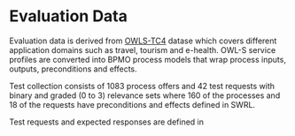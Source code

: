 # Evaluation Data

Evaluation data is derived from [OWLS-TC4](http://projects.semwebcentral.org/projects/owls-tc) datase which covers different
application domains such as travel, tourism and e-health. OWL-S service profiles are converted into BPMO process models that wrap process inputs, outputs, preconditions and effects. 

Test collection consists of 1083 process offers and 42 test requests with binary and graded (0 to 3) relevance sets where 160 of the processes and 18 of the requests have preconditions and effects defined in SWRL.

Test requests and expected responses are defined in 


